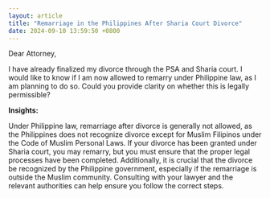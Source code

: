 ```yaml
---
layout: article
title: "Remarriage in the Philippines After Sharia Court Divorce"
date: 2024-09-10 13:59:50 +0800
---
```


<p>Dear Attorney,</p><p>I have already finalized my divorce through the PSA and Sharia court. I would like to know if I am now allowed to remarry under Philippine law, as I am planning to do so. Could you provide clarity on whether this is legally permissible?</p><p><strong>Insights:</strong></p><p>Under Philippine law, remarriage after divorce is generally not allowed, as the Philippines does not recognize divorce except for Muslim Filipinos under the Code of Muslim Personal Laws. If your divorce has been granted under Sharia court, you may remarry, but you must ensure that the proper legal processes have been completed. Additionally, it is crucial that the divorce be recognized by the Philippine government, especially if the remarriage is outside the Muslim community. Consulting with your lawyer and the relevant authorities can help ensure you follow the correct steps.</p>